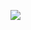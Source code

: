 ![](http://github-profile-summary-cards.vercel.app/api/cards/profile-details?username=Ronco75&theme=github_dark)
